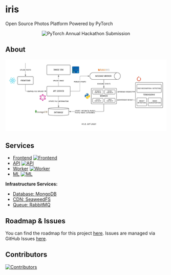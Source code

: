 # iris
Open Source Photos Platform Powered by PyTorch

<center>
  <img src="https://challengepost-s3-challengepost.netdna-ssl.com/photos/production/challenge_photos/001/635/304/datas/full_width.png" alt="PyTorch Annual Hackathon Submission">
</center>

## About
![Architecture](images/iris.jpeg)

## Services
- [Frontend](frontend/README.md) [![Frontend](https://github.com/prabhuomkar/iris/actions/workflows/frontend.yaml/badge.svg)](https://github.com/prabhuomkar/iris/actions/workflows/frontend.yaml)
- [API](api/README.md) [![API](https://github.com/prabhuomkar/iris/actions/workflows/api.yaml/badge.svg)](https://github.com/prabhuomkar/iris/actions/workflows/api.yaml)
- [Worker](worker/README.md) [![Worker](https://github.com/prabhuomkar/iris/actions/workflows/worker.yaml/badge.svg)](https://github.com/prabhuomkar/iris/actions/workflows/worker.yaml)
- [ML](ml/README.md) [![ML](https://github.com/prabhuomkar/iris/actions/workflows/ml.yaml/badge.svg)](https://github.com/prabhuomkar/iris/actions/workflows/ml.yaml)

**Infrastructure Services:**  
- [Database: MongoDB](https://www.mongodb.com)
- [CDN: SeaweedFS](http://github.com/chrislusf/seaweedfs)
- [Queue: RabbitMQ](https://www.rabbitmq.com)

## Roadmap & Issues 
You can find the roadmap for this project [here](https://github.com/prabhuomkar/iris/projects). Issues are managed via GitHub Issues [here](https://github.com/prabhuomkar/iris/issues).
<!-- 
## Deployment
TODO: Add Docker related notes

## Contributing Guide
TODO: Add Contributing Guide -->

## Contributors
[![Contributors](https://badges.pufler.dev/contributors/prabhuomkar/iris?size=50&padding=4&bots=true)](https://github.com/prabhuomkar/iris/graphs/contributors)
